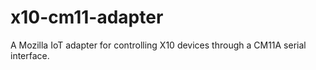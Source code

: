 # x10-cm11-adapter
A Mozilla IoT adapter for controlling X10 devices through a CM11A serial interface.
